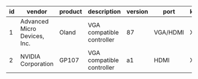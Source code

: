 id|vendor|product|description|version|port|kernel:4.18|kernel:4.19.3|
-----|-----|-----|-----|-----|-----|-----|-----|
1|Advanced Micro Devices, Inc.|Oland|VGA compatible controller|87|VGA/HDMI|X|√|
2|NVIDIA Corporation|GP107|VGA compatible controller|a1|HDMI|X|X|
